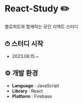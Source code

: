 # React-Study ✏️
벨로퍼트와 함께하는 모던 리액트 스터디

## ⏱ 스터디 시작
- 2023.08.15 ~

## ⚙️ 개발 환경
- **Language** : JavaScript
- **Library** : React
- **Platform** : Firebase
